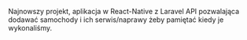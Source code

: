 Najnowszy projekt, aplikacja w React-Native z Laravel API pozwalająca dodawać samochody i ich serwis/naprawy żeby pamiętać kiedy je wykonaliśmy.
